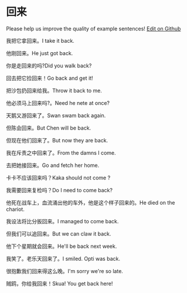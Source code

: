 # 回来

Please help us improve the quality of example sentences! [Edit on Github](https://github.com/jiyushe/jiyu-example-sentence-source/blob/main/chinese/huilai.md)

<p><span class="chinese">我把它拿回来。</span><span class="english">I take it back.</span></p>

<p><span class="chinese">他刚回来。</span><span class="english">He just got back.</span></p>

<p><span class="chinese">你是走回来的吗?</span><span class="english">Did you walk back?</span></p>

<p><span class="chinese">回去把它捡回来！</span><span class="english">Go back and get it!</span></p>

<p><span class="chinese">把沙包扔回来给我。</span><span class="english">Throw it back to me.</span></p>

<p><span class="chinese">他必须马上回来吗?。</span><span class="english">Need he nete at once?</span></p>

<p><span class="chinese">天鹅又游回来了。</span><span class="english">Swan swam back again.</span></p>

<p><span class="chinese">但陈会回来。</span><span class="english">But Chen will be back.</span></p>

<p><span class="chinese">但现在他们回来了。</span><span class="english">But now they are back.</span></p>

<p><span class="chinese">我在斥责之中回来了。</span><span class="english">From the damns I come.</span></p>

<p><span class="chinese">去把她接回来。</span><span class="english">Go and fetch her home.</span></p>

<p><span class="chinese">卡卡不应该回来吗？</span><span class="english">Kaka should not come ?</span></p>

<p><span class="chinese">我需要回来复检吗？</span><span class="english">Do I need to come back?</span></p>

<p><span class="chinese">他死在战车上，血流涌出他的车外，他是这个样子回来的。</span><span class="english">He died on the chariot.</span></p>

<p><span class="chinese">我设法将比分扳回来。</span><span class="english">I managed to come back.</span></p>

<p><span class="chinese">但我们可以追回来。</span><span class="english">But we can claw it back.</span></p>

<p><span class="chinese">他下个星期就会回来。</span><span class="english">He'll be back next week.</span></p>

<p><span class="chinese">我笑了。老乐天回来了。</span><span class="english">I smiled. Opti was back.</span></p>

<p><span class="chinese">很抱歉我们回来得这么晚。</span><span class="english">I'm sorry we're so late.</span></p>

<p><span class="chinese">贼鸥，你给我回来！</span><span class="english">Skua! You get back here!</span></p>

